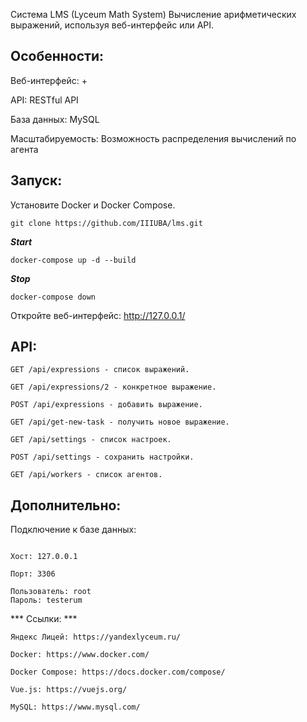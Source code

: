 Система LMS (Lyceum Math System) 
Вычисление арифметических выражений, используя веб-интерфейс или API.

## Особенности:

Веб-интерфейс: +

API: RESTful API

База данных: MySQL

Масштабируемость: Возможность распределения вычислений по агента


## Запуск:

Установите Docker и Docker Compose.
```
git clone https://github.com/IIIUBA/lms.git
```
***Start***
```
docker-compose up -d --build
```
***Stop***
```
docker-compose down
```
Откройте веб-интерфейс: http://127.0.0.1/

## API:
```
GET /api/expressions - список выражений.

GET /api/expressions/2 - конкретное выражение.

POST /api/expressions - добавить выражение.

GET /api/get-new-task - получить новое выражение.

GET /api/settings - список настроек.

POST /api/settings - сохранить настройки.

GET /api/workers - список агентов.
```
## Дополнительно:

Подключение к базе данных:

```

Хост: 127.0.0.1

Порт: 3306

```
```
Пользователь: root
Пароль: testerum
```
*** Ссылки: ***
```
Яндекс Лицей: https://yandexlyceum.ru/

Docker: https://www.docker.com/

Docker Compose: https://docs.docker.com/compose/

Vue.js: https://vuejs.org/

MySQL: https://www.mysql.com/
```
